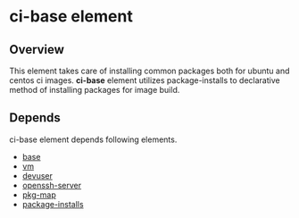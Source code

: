 # ci-base element

## Overview

This element takes care of installing common packages both for ubuntu and
centos ci images. **ci-base** element utilizes package-installs to declarative
method of installing packages for image build.

## Depends

ci-base element depends following elements.

* [base](https://docs.openstack.org/diskimage-builder/latest/elements/base/README.html)
* [vm](https://docs.openstack.org/diskimage-builder/latest/elements/vm/README.html)
* [devuser](https://docs.openstack.org/diskimage-builder/latest/elements/devuser/README.html)
* [openssh-server](https://docs.openstack.org/diskimage-builder/latest/elements/openssh-server/README.html)
* [pkg-map](https://docs.openstack.org/diskimage-builder/latest/elements/pkg-map/README.html)
* [package-installs](https://docs.openstack.org/diskimage-builder/latest/elements/package-installs/README.html)
